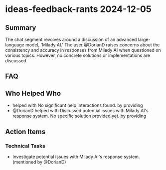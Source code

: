 # ideas-feedback-rants 2024-12-05

## Summary

The chat segment revolves around a discussion of an advanced large-language model, 'Milady AI.' The user @DorianD raises concerns about the consistency and accuracy in responses from Milady AI when questioned on various topics. However, no concrete solutions or implementations are discussed.

## FAQ

## Who Helped Who

- helped with No significant help interactions found. by providing
- @DorianD helped with Discussed potential issues with Milady AI's response system. No specific solution provided yet.
  by providing

## Action Items

### Technical Tasks

- Investigate potential issues with Milady AI's response system. (mentioned by @DorianD)
